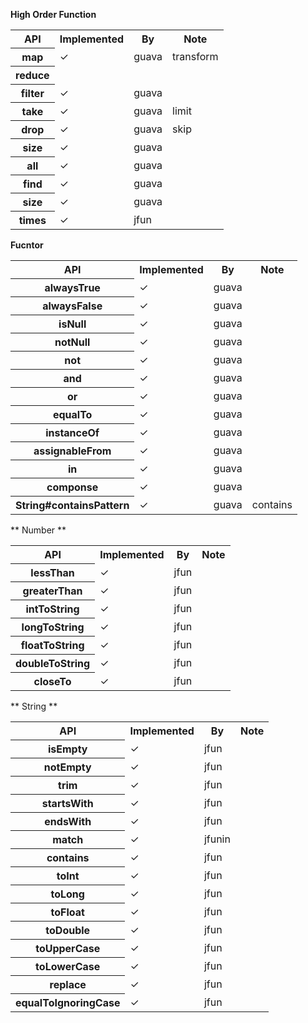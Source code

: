 **High Order Function**
<table>
<tr>
<th>
API
</th>
<th>
Implemented
</th>
<th>
By
</th>
<th>
Note
</th>
</tr>

<tr>
<th>
map
</th>
<td>
&#10003;
</td>
<td>
guava
</td>
<td>
transform
</td>
</tr>

<tr>
<th>
reduce
</th>
<td>
</td>
<td>
</td>
<td>
</td>
</tr>

<tr>
<th>
filter
</th>
<td>
&#10003;
</td>
<td>
guava
</td>
<td>
</td>
</tr>

<tr>
<th>
take
</th>
<td>
&#10003;
</td>
<td>
guava
</td>
<td>
limit
</td>
</tr>

<tr>
<th>
drop
</th>
<td>
&#10003;
</td>
<td>
guava
</td>
<td>
skip
</td>
</tr>

<tr>
<th>
size
</th>
<td>
&#10003;
</td>
<td>
guava
</td>
<td>
</td>
</tr>

<tr>
<th>
all
</th>
<td>
&#10003;
</td>
<td>
guava
</td>
<td>
</td>
</tr>

<tr>
<th>
find
</th>
<td>
&#10003;
</td>
<td>
guava
</td>
<td>
</td>
</tr>

<tr>
<th>
size
</th>
<td>
&#10003;
</td>
<td>
guava
</td>
<td>
</td>
</tr>

<tr>
<th>
times
</th>
<td>
&#10003;
</td>
<td>
jfun
</td>
<td>
</td>
</tr>

</table>

**Fucntor**
<table>

<tr>
<th>
API
</th>
<th>
Implemented
</th>
<th>
By
</th>
<th>
Note
</th>
</tr>

<tr>
<th>
alwaysTrue
</th>
<td>
&#10003;
</td>
<td>
guava
</td>
<td>
</td>
</tr>

<tr>
<th>
alwaysFalse
</th>
<td>
&#10003;
</td>
<td>
guava
</td>
<td>
</td>
</tr>

<tr>
<th>
isNull
</th>
<td>
&#10003;
</td>
<td>
guava
</td>
<td>
</td>
</tr>

<tr>
<th>
notNull
</th>
<td>
&#10003;
</td>
<td>
guava
</td>
<td>
</td>
</tr>

<tr>
<th>
not
</th>
<td>
&#10003;
</td>
<td>
guava
</td>
<td>
</td>
</tr>

<tr>
<th>
and
</th>
<td>
&#10003;
</td>
<td>
guava
</td>
<td>
</td>
</tr>

<tr>
<th>
or
</th>
<td>
&#10003;
</td>
<td>
guava
</td>
<td>
</td>
</tr>

<tr>
<th>
equalTo
</th>
<td>
&#10003;
</td>
<td>
guava
</td>
<td>
</td>
</tr>

<tr>
<th>
instanceOf
</th>
<td>
&#10003;
</td>
<td>
guava
</td>
<td>
</td>
</tr>

<tr>
<th>
assignableFrom
</th>
<td>
&#10003;
</td>
<td>
guava
</td>
<td>
</td>
</tr>

<tr>
<th>
in
</th>
<td>
&#10003;
</td>
<td>
guava
</td>
<td>
</td>
</tr>

<tr>
<th>
componse
</th>
<td>
&#10003;
</td>
<td>
guava
</td>
<td>
</td>
</tr>

<tr>
<th>
String#containsPattern
</th>
<td>
&#10003;
</td>
<td>
guava
</td>
<td>
contains
</td>
</tr>

</table>

** Number **
<table>

<tr>
<th>
API
</th>
<th>
Implemented
</th>
<th>
By
</th>
<th>
Note
</th>

<tr>
<th>
lessThan
</th>
<td>
&#10003;
</td>
<td>
jfun
</td>
<td>
</td>
</tr>

<tr>
<th>
greaterThan
</th>
<td>
&#10003;
</td>
<td>
jfun
</td>
<td>
</td>
</tr>

<tr>
<th>
intToString
</th>
<td>
&#10003;
</td>
<td>
jfun
</td>
<td>
</td>
</tr>

<tr>
<th>
longToString
</th>
<td>
&#10003;
</td>
<td>
jfun
</td>
<td>
</td>
</tr>

<tr>
<th>
floatToString
</th>
<td>
&#10003;
</td>
<td>
jfun
</td>
<td>
</td>
</tr>
<tr>

<th>
doubleToString
</th>
<td>
&#10003;
</td>
<td>
jfun
</td>
<td>
</td>
</tr>

<th>
closeTo
</th>
<td>
&#10003;
</td>
<td>
jfun
</td>
<td>
</td>
</tr>

</table>

** String **
<table>

<tr>
<th>
API
</th>
<th>
Implemented
</th>
<th>
By
</th>
<th>
Note
</th>

<tr>
<th>
isEmpty
</th>
<td>
&#10003;
</td>
<td>
jfun
</td>
<td>
</td>
</tr>

<tr>
<th>
notEmpty
</th>
<td>
&#10003;
</td>
<td>
jfun
</td>
<td>
</td>
</tr>

<tr>
<th>
trim
</th>
<td>
&#10003;
</td>
<td>
jfun
</td>
<td>
</td>
</tr>

<tr>
<th>
startsWith
</th>
<td>
&#10003;
</td>
<td>
jfun
</td>
<td>
</td>
</tr>

<tr>
<th>
endsWith
</th>
<td>
&#10003;
</td>
<td>
jfun
</td>
<td>
</td>
</tr>

<tr>
<th>
match
</th>
<td>
&#10003;
</td>
<td>
jfunin
</td>
<td>
</td>
</tr>

<tr>
<th>
contains
</th>
<td>
&#10003;
</td>
<td>
jfun
</td>
<td>
</td>
</tr>

<tr>
<th>
toInt
</th>
<td>
&#10003;
</td>
<td>
jfun
</td>
<td>
</td>
</tr>

<tr>
<th>
toLong
</th>
<td>
&#10003;
</td>
<td>
jfun
</td>
<td>
</td>
</tr>

<tr>
<th>
toFloat
</th>
<td>
&#10003;
</td>
<td>
jfun
</td>
<td>
</td>
</tr>

<tr>
<th>
toDouble
</th>
<td>
&#10003;
</td>
<td>
jfun
</td>
<td>
</td>

<tr>
<th>
toUpperCase
</th>
<td>
&#10003;
</td>
<td>
jfun
</td>
<td>
</td>
</tr>

<tr>
<th>
toLowerCase
</th>
<td>
&#10003;
</td>
<td>
jfun
</td>
<td>
</td>
</tr>

<tr>
<th>
replace
</th>
<td>
&#10003;
</td>
<td>
jfun
</td>
<td>
</td>
</tr>

<tr>
<th>
equalToIgnoringCase
</th>
<td>
&#10003;
</td>
<td>
jfun
</td>
<td>
</td>
</tr>

</table>